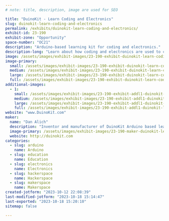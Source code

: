 ```yaml
---
# note: title, description, image are used for SEO

title: "DuinoKit - Learn Coding and Electronics"
slug: duinokit-learn-coding-and-electronics
permalink: /exhibits/duinokit-learn-coding-and-electronics/
exhibit-id: 23-190
exhibit-zone: "Opportunity"
space-number: "OC21"
description: "Arduino-based learning kit for coding and electronics."
description-long: "Learn about how coding and electronics are used to create electronic gadgets and inventions."
image: /assets/images/exhibit-images/23-190-exhibit-duinokit-learn-coding-and-electronics-avatar-kit-large.jpg
image-primary: 
  small: /assets/images/exhibit-images/23-190-exhibit-duinokit-learn-coding-and-electronics-avatar-kit-small.jpg
  medium: /assets/images/exhibit-images/23-190-exhibit-duinokit-learn-coding-and-electronics-avatar-kit-medium.jpg
  large: /assets/images/exhibit-images/23-190-exhibit-duinokit-learn-coding-and-electronics-avatar-kit-large.jpg
  full: /assets/images/exhibit-images/23-190-exhibit-duinokit-learn-coding-and-electronics-avatar-kit-full.jpg
additional-images: 
  - 1:
    small: /assets/images/exhibit-images/23-190-exhibit-addl1-duinokit-learn-coding-and-electronics-stem-logo-small.png
    medium: /assets/images/exhibit-images/23-190-exhibit-addl1-duinokit-learn-coding-and-electronics-stem-logo-medium.png
    large: /assets/images/exhibit-images/23-190-exhibit-addl1-duinokit-learn-coding-and-electronics-stem-logo-large.png
    full: /assets/images/exhibit-images/23-190-exhibit-addl1-duinokit-learn-coding-and-electronics-stem-logo-full.png
website: "www.DuinoKit.com"
maker: 
  name: "Dan Alich"
  description: "Inventor and manufacturer of DuinoKit Arduino based learning kits."
  image-primary: /assets/images/exhibit-images/23-190-maker-duinokit-learn-coding-and-electronics-detective-medium.jpg
  website: http://duinokit.com
categories: 
  - slug: arduino
    name: Arduino
  - slug: education
    name: Education
  - slug: electronics
    name: Electronics
  - slug: hackerspace
    name: Hackerspace
  - slug: makerspace
    name: Makerspace
created-jotform: "2023-10-12 22:08:39"
last-modified-jotform: "2023-10-18 15:14:47"
last-exported: "2023-10-18 15:20:10"
sitemap: false

---
```

